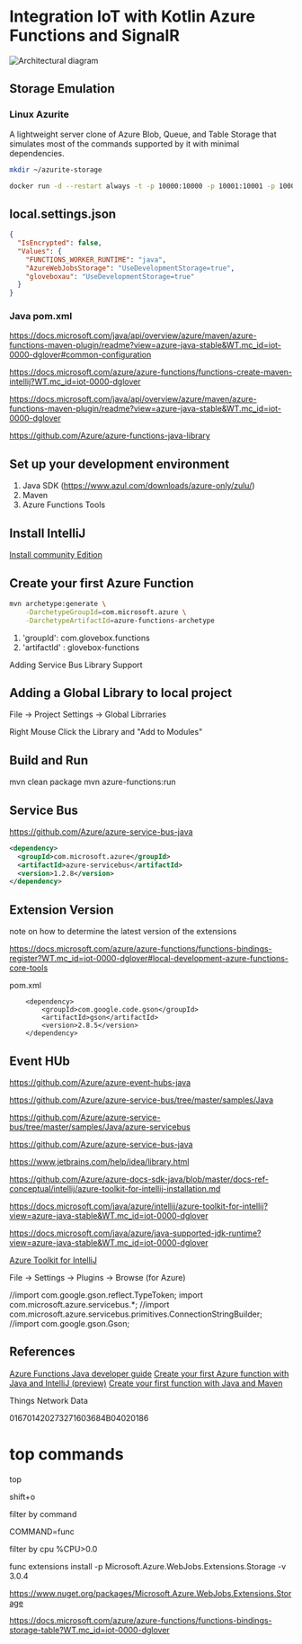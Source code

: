 # Integration IoT with Kotlin Azure Functions and SignalR

![Architectural diagram](./docs/resources/kotlin-azure-functions.png)

## Storage Emulation

### Linux Azurite

A lightweight server clone of Azure Blob, Queue, and Table Storage that simulates most of the commands supported by it with minimal dependencies.

```bash
mkdir ~/azurite-storage

docker run -d --restart always -t -p 10000:10000 -p 10001:10001 -p 10002:10002 -v ~/azurite-storage:/opt/azurite/folder arafato/azurite
```

## local.settings.json

```json
{
  "IsEncrypted": false,
  "Values": {
    "FUNCTIONS_WORKER_RUNTIME": "java",
    "AzureWebJobsStorage": "UseDevelopmentStorage=true",
    "gloveboxau": "UseDevelopmentStorage=true"
  }
}
```

### Java pom.xml

https://docs.microsoft.com/java/api/overview/azure/maven/azure-functions-maven-plugin/readme?view=azure-java-stable&WT.mc_id=iot-0000-dglover#common-configuration

https://docs.microsoft.com/azure/azure-functions/functions-create-maven-intellij?WT.mc_id=iot-0000-dglover

https://docs.microsoft.com/java/api/overview/azure/maven/azure-functions-maven-plugin/readme?view=azure-java-stable&WT.mc_id=iot-0000-dglover

https://github.com/Azure/azure-functions-java-library


## Set up your development environment

1. Java SDK  (https://www.azul.com/downloads/azure-only/zulu/)
1. Maven
1. Azure Functions Tools

## Install IntelliJ

[Install community Edition](https://www.jetbrains.com/idea/download/#section=linux)

## Create your first Azure Function

```bash
mvn archetype:generate \
    -DarchetypeGroupId=com.microsoft.azure \
    -DarchetypeArtifactId=azure-functions-archetype
```

1. 'groupId': com.glovebox.functions
2. 'artifactId' : glovebox-functions


Adding Service Bus Library Support



## Adding a Global Library to local project

File -> Project Settings -> Global Librraries

Right Mouse Click the Library and "Add to Modules"



## Build and Run

mvn clean package
mvn azure-functions:run


## Service Bus

https://github.com/Azure/azure-service-bus-java

```xml
<dependency> 
  <groupId>com.microsoft.azure</groupId> 
  <artifactId>azure-servicebus</artifactId> 
  <version>1.2.8</version>
</dependency>
```


## Extension Version

note on how to determine the latest version of the extensions

https://docs.microsoft.com/azure/azure-functions/functions-bindings-register?WT.mc_id=iot-0000-dglover#local-development-azure-functions-core-tools

pom.xml

        <dependency>
            <groupId>com.google.code.gson</groupId>
            <artifactId>gson</artifactId>
            <version>2.8.5</version>
        </dependency>

## Event HUb

https://github.com/Azure/azure-event-hubs-java





https://github.com/Azure/azure-service-bus/tree/master/samples/Java

https://github.com/Azure/azure-service-bus/tree/master/samples/Java/azure-servicebus

https://github.com/Azure/azure-service-bus-java

https://www.jetbrains.com/help/idea/library.html

https://github.com/Azure/azure-docs-sdk-java/blob/master/docs-ref-conceptual/intellij/azure-toolkit-for-intellij-installation.md

https://docs.microsoft.com/java/azure/intellij/azure-toolkit-for-intellij?view=azure-java-stable&WT.mc_id=iot-0000-dglover

https://docs.microsoft.com/java/azure/java-supported-jdk-runtime?view=azure-java-stable&WT.mc_id=iot-0000-dglover

[Azure Toolkit for IntelliJ](https://docs.microsoft.com/java/azure/intellij/azure-toolkit-for-intellij?view=azure-java-stable&WT.mc_id=iot-0000-dglover)

File -> Settings -> Plugins -> Browse (for Azure)

//import com.google.gson.reflect.TypeToken;
import com.microsoft.azure.servicebus.*;
//import com.microsoft.azure.servicebus.primitives.ConnectionStringBuilder;
//import com.google.gson.Gson;

## References

[Azure Functions Java developer guide](https://docs.microsoft.com/azure/azure-functions/functions-reference-java?WT.mc_id=iot-0000-dglover)
[Create your first Azure function with Java and IntelliJ (preview)](https://docs.microsoft.com/azure/azure-functions/functions-create-maven-intellij?WT.mc_id=iot-0000-dglover)
[Create your first function with Java and Maven](https://docs.microsoft.com/azure/azure-functions/functions-create-first-java-maven?WT.mc_id=iot-0000-dglover)



Things Network Data

016701420273271603684B04020186



# top commands

top

shift+o

filter by command

COMMAND=func

filter by cpu
%CPU>0.0



func extensions install -p Microsoft.Azure.WebJobs.Extensions.Storage -v 3.0.4

https://www.nuget.org/packages/Microsoft.Azure.WebJobs.Extensions.Storage


https://docs.microsoft.com/azure/azure-functions/functions-bindings-storage-table?WT.mc_id=iot-0000-dglover
